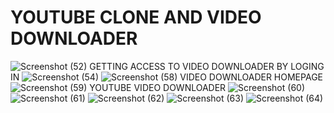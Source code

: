 # YOUTUBE CLONE AND VIDEO DOWNLOADER
![Screenshot (52)](https://github.com/vineethvijaych/project/assets/131109799/8ddf7800-2645-4d60-8094-b1cb90a4046a)
GETTING ACCESS TO VIDEO DOWNLOADER BY LOGING IN
![Screenshot (54)](https://github.com/vineethvijaych/project/assets/131109799/0b1eb674-f7c2-4503-a07b-2593b30e2d45)
![Screenshot (58)](https://github.com/vineethvijaych/project/assets/131109799/b0c2c431-1225-4f71-a75a-9a2bf92618ba)
VIDEO DOWNLOADER HOMEPAGE
![Screenshot (59)](https://github.com/vineethvijaych/project/assets/131109799/e620cc6e-f198-4fda-8f4c-7817e0f1e8c1)
YOUTUBE VIDEO DOWNLOADER
![Screenshot (60)](https://github.com/vineethvijaych/project/assets/131109799/85d64c36-3700-4929-a61d-03ba6a1bf1fa)
![Screenshot (61)](https://github.com/vineethvijaych/project/assets/131109799/b5f75a47-0258-412c-9733-c0d3afd3bbdd)
![Screenshot (62)](https://github.com/vineethvijaych/project/assets/131109799/d2273d4c-ea2a-47c2-992c-372f8bc32a95)
![Screenshot (63)](https://github.com/vineethvijaych/project/assets/131109799/f9024f8b-f0c4-46fd-a75b-a863c55d18ad)
![Screenshot (64)](https://github.com/vineethvijaych/project/assets/131109799/b8bb3514-4ba3-4670-ae18-bbda15c3c1fe)
